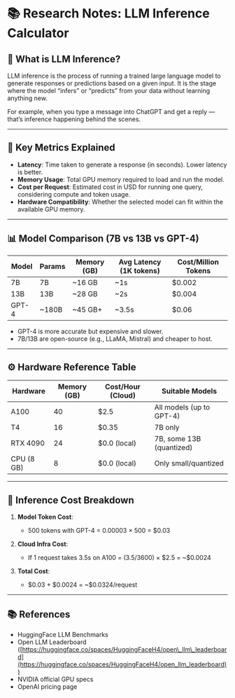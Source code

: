 # 📚 Research Notes: LLM Inference Calculator

## 🧠 What is LLM Inference?

LLM inference is the process of running a trained large language model to generate responses or predictions based on a given input. It is the stage where the model “infers” or “predicts” from your data without learning anything new.

For example, when you type a message into ChatGPT and get a reply — that’s inference happening behind the scenes.

---

## 📏 Key Metrics Explained

* **Latency**: Time taken to generate a response (in seconds). Lower latency is better.
* **Memory Usage**: Total GPU memory required to load and run the model.
* **Cost per Request**: Estimated cost in USD for running one query, considering compute and token usage.
* **Hardware Compatibility**: Whether the selected model can fit within the available GPU memory.

---

## 📊 Model Comparison (7B vs 13B vs GPT-4)

| Model | Params | Memory (GB) | Avg Latency (1K tokens) | Cost/Million Tokens |
| ----- | ------ | ----------- | ----------------------- | ------------------- |
| 7B    | 7B     | \~16 GB     | \~1s                    | \$0.002             |
| 13B   | 13B    | \~28 GB     | \~2s                    | \$0.004             |
| GPT-4 | \~180B | \~45 GB+    | \~3.5s                  | \$0.06              |

* GPT-4 is more accurate but expensive and slower.
* 7B/13B are open-source (e.g., LLaMA, Mistral) and cheaper to host.

---

## ⚙️ Hardware Reference Table

| Hardware   | Memory (GB) | Cost/Hour (Cloud) | Suitable Models          |
| ---------- | ----------- | ----------------- | ------------------------ |
| A100       | 40          | \$2.5             | All models (up to GPT-4) |
| T4         | 16          | \$0.35            | 7B only                  |
| RTX 4090   | 24          | \$0.0 (local)     | 7B, some 13B (quantized) |
| CPU (8 GB) | 8           | \$0.0 (local)     | Only small/quantized     |

---

## 🧮 Inference Cost Breakdown

1. **Model Token Cost**:

   * 500 tokens with GPT-4 = 0.00003 × 500 = \$0.03
2. **Cloud Infra Cost**:

   * If 1 request takes 3.5s on A100 = (3.5/3600) × \$2.5 = \~\$0.0024
3. **Total Cost**:

   * \$0.03 + \$0.0024 = \~\$0.0324/request

---

## 📚 References

* HuggingFace LLM Benchmarks
* Open LLM Leaderboard ([https://huggingface.co/spaces/HuggingFaceH4/open\_llm\_leaderboard](https://huggingface.co/spaces/HuggingFaceH4/open_llm_leaderboard))
* NVIDIA official GPU specs
* OpenAI pricing page
